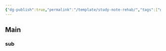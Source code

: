 ```yaml
---
{"dg-publish":true,"permalink":"/template/study-note-rehab/","tags":["gardenEntry"]}
---
```


## Main
### sub

